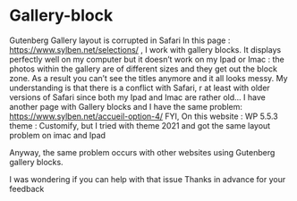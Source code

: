 # Gallery-block
Gutenberg Gallery layout is corrupted in Safari
In this page : https://www.sylben.net/selections/ , I work with gallery blocks. It displays perfectly well on my computer but it doesn’t work on my Ipad or Imac : the photos within the gallery are of different sizes and they get out the block zone. As a result you can’t see the titles anymore and it all looks messy.
My understanding is that there is a conflict with Safari, r at least with older versions of Safari since both my Ipad and Imac are rather old...
I have another page with Gallery blocks and I have the same problem:
https://www.sylben.net/accueil-option-4/
FYI, On this website :
WP 5.5.3
theme : Customify, but I tried with theme 2021 and got the same layout problem on imac and Ipad

Anyway, the same problem occurs with other websites using Gutenberg gallery blocks.

I was wondering if you can help with that issue
Thanks in advance for your feedback


